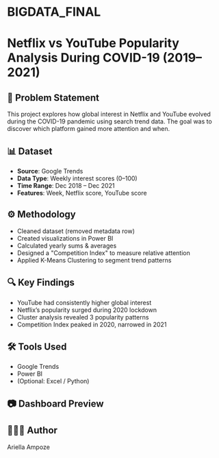 # BIGDATA_FINAL
# Netflix vs YouTube Popularity Analysis During COVID-19 (2019–2021)

## 📌 Problem Statement
This project explores how global interest in Netflix and YouTube evolved during the COVID-19 pandemic using search trend data. The goal was to discover which platform gained more attention and when.

## 📊 Dataset
- **Source**: Google Trends
- **Data Type**: Weekly interest scores (0–100)
- **Time Range**: Dec 2018 – Dec 2021
- **Features**: Week, Netflix score, YouTube score

## ⚙️ Methodology
- Cleaned dataset (removed metadata row)
- Created visualizations in Power BI
- Calculated yearly sums & averages
- Designed a "Competition Index" to measure relative attention
- Applied K-Means Clustering to segment trend patterns

## 🔍 Key Findings
- YouTube had consistently higher global interest
- Netflix’s popularity surged during 2020 lockdown
- Cluster analysis revealed 3 popularity patterns
- Competition Index peaked in 2020, narrowed in 2021

## 🛠 Tools Used
- Google Trends
- Power BI
- (Optional: Excel / Python)

## 📷 Dashboard Preview



## 👩🏽‍💻 Author
Ariella Ampoze
